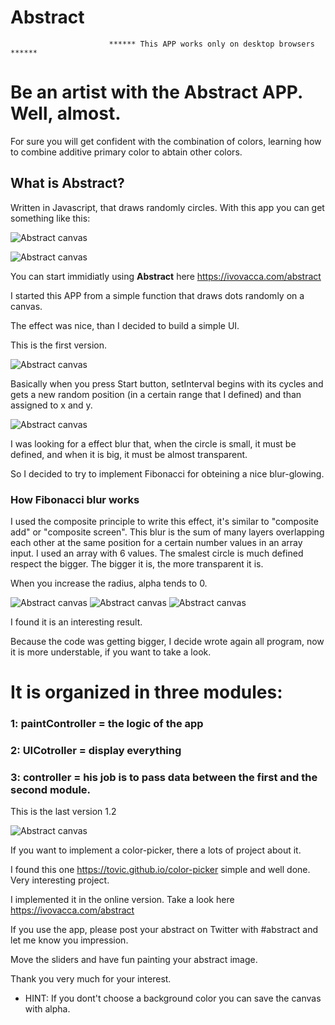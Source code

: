 # Abstract

                          ****** This APP works only on desktop browsers ******


<h1>Be an artist with the Abstract APP. Well, almost.</h1>


For sure you will get confident with the combination of colors, learning how to combine additive primary color to abtain other colors.

<h2>What is Abstract?</h2>

Written in Javascript, that draws randomly circles. With this app you can get something like this:

![Abstract canvas](https://raw.githubusercontent.com/ivovacca/abstract/master/Examples/Canvas.png?raw=true)

![Abstract canvas](https://raw.githubusercontent.com/ivovacca/abstract/master/Examples/Canvas%20(5).png?raw=true)


You can start immidiatly using <strong>Abstract</strong> here https://ivovacca.com/abstract


I started this APP from a simple function that draws dots randomly on a canvas.

The effect was nice, than I decided to build a simple UI.

This is the first version.

![Abstract canvas](https://raw.githubusercontent.com/ivovacca/abstract/master/Examples/abstract.jpg?raw=true)

Basically when you press Start button, setInterval begins with its cycles and gets a new random position (in a certain range that I defined) and than assigned to x and y.

![Abstract canvas](https://github.com/ivovacca/abstract/blob/master/Examples/abstract_5.jpg?raw=true)

I was looking for a effect blur that, when the circle is small, it must be defined, and when it is big, it must be almost transparent.

So I decided to try to implement Fibonacci for obteining a nice blur-glowing.

<h3> How Fibonacci blur works</h3>

I used the composite principle to write this effect, it's similar to "composite add" or "composite screen". This blur is the sum of many layers overlapping each other at the same position for a certain number values in an array input. I used an array with 6 values. The smalest circle is much defined respect the bigger. The bigger it is, the more transparent it is.

When you increase the radius, alpha tends to 0.

![Abstract canvas](https://raw.githubusercontent.com/ivovacca/abstract/master/Examples/Canvas%20(1).png?raw=true)
![Abstract canvas](https://raw.githubusercontent.com/ivovacca/abstract/master/Examples/Canvas%20(2).png?raw=true)
![Abstract canvas](https://raw.githubusercontent.com/ivovacca/abstract/master/Examples/Canvas%20(4).png?raw=true)

I found it is an interesting result.

Because the code was getting bigger, I decide wrote again all program, now it is more understable, if you want to take a look.

<h1>It is organized in three modules:</h1>

<h3>1: paintController = the logic of the app</h3>

<h3>2: UICotroller = display everything</h3>

<h3>3: controller = his job is to pass data between the first and the second module.</h3>



This is the last version 1.2

![Abstract canvas](https://raw.githubusercontent.com/ivovacca/abstract/master/Examples/version_1.2.jpg?raw=true)

If you want to implement a color-picker, there a lots of project about it.

I found this one https://tovic.github.io/color-picker simple and well done. Very interesting project.

I implemented it in the online version. Take a look here https://ivovacca.com/abstract



If you use the app, please post your abstract on Twitter with #abstract and let me know you impression.

Move the sliders and have fun painting your abstract image.

Thank you very much for your interest.

* HINT: If you dont't choose a background color you can save the canvas with alpha.
